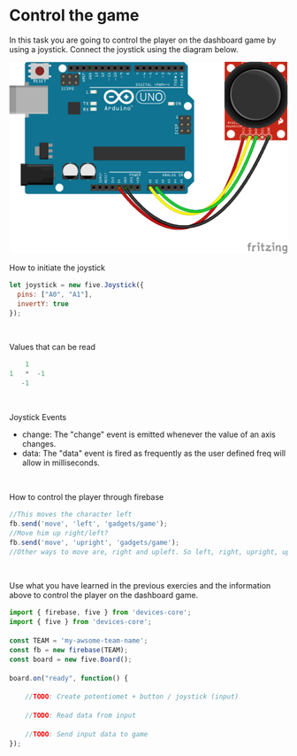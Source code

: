 # Control the game

In this task you are going to control the player on the dashboard game by using a joystick.
Connect the joystick using the diagram below.

![Joystick](https://raw.githubusercontent.com/rwaldron/johnny-five/master/docs/breadboard/joystick-sparkfun.png)

How to initiate the joystick

```js
let joystick = new five.Joystick({
  pins: ["A0", "A1"], 
  invertY: true
});
```
` `

Values that can be read

```js
    1
1   *  -1
   -1  
```
` `

Joystick Events
- change: The "change" event is emitted whenever the value of an axis changes.
- data: The "data" event is fired as frequently as the user defined freq will allow in milliseconds.

` `

How to control the player through firebase

```js
//This moves the character left
fb.send('move', 'left', 'gadgets/game');
//Move him up right/left?
fb.send('move', 'upright', 'gadgets/game'); 
//Other ways to move are, right and upleft. So left, right, upright, upleft
```

` `


Use what you have learned in the previous exercies and the information above to control the player on the dashboard game.


```js
import { firebase, five } from 'devices-core';
import { five } from 'devices-core';

const TEAM = 'my-awsome-team-name';
const fb = new firebase(TEAM);
const board = new five.Board();

board.on("ready", function() {

    //TODO: Create potentiomet + button / joystick (input)

    //TODO: Read data from input

    //TODO: Send input data to game
});
```